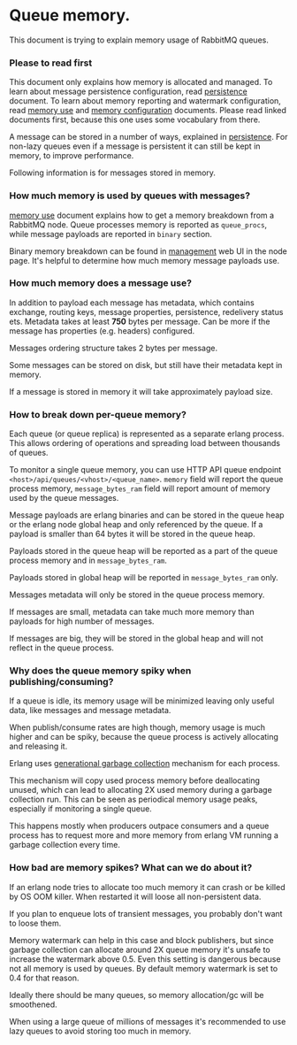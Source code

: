 # Queue memory.

This document is trying to explain memory usage of RabbitMQ queues.

### Please to read first

This document only explains how memory is allocated and managed. To learn about
message persistence configuration, read [persistence](persistence-conf.html) document.
To learn about memory reporting and watermark configuration,
read [memory use](memory-use.html) and [memory configuration](memory.html) documents.
Please read linked documents first, because this one uses some vocabulary from there.

A message can be stored in a number of ways, explained in [persistence](persistence-conf.html).
For non-lazy queues even if a message is persistent it can still be kept in memory,
to improve performance.

Following information is for messages stored in memory.

### How much memory is used by queues with messages?

[memory use](memory-use.html) document explains how to get a memory breakdown from a RabbitMQ node.
Queue processes memory is reported as `queue_procs`, while message payloads are
reported in `binary` section.

Binary memory breakdown can be found in <a href="management.html">management</a> web UI
in the node page. It's helpful to determine how much memory message payloads use.

### How much memory does a message use?

In addition to payload each message has metadata, which contains exchange,
routing keys, message properties, persistence, redelivery status ets.
Metadata takes at least **750** bytes per message. Can be more if the
message has properties (e.g. headers) configured.

Messages ordering structure takes 2 bytes per message.

Some messages can be stored on disk, but still have their metadata kept in memory.

If a message is stored in memory it will take approximately payload size.

### How to break down per-queue memory?

Each queue (or queue replica) is represented as a separate erlang process.
This allows ordering of operations and spreading load between thousands of queues.

To monitor a single queue memory, you can use HTTP API queue endpoint
`<host>/api/queues/<vhost>/<queue_name>`.
`memory` field will report the queue process memory, `message_bytes_ram`
field will report amount of memory used by the queue messages.

Message payloads are erlang binaries and can be stored in the queue heap or the erlang
node global heap and only referenced by the queue.
If a payload is smaller than 64 bytes it will be stored in the queue heap.

Payloads stored in the queue heap will be reported as a part of the queue
process memory and in `message_bytes_ram`.

Payloads stored in global heap will be reported in `message_bytes_ram` only.

Messages metadata will only be stored in the queue process memory.

If messages are small, metadata can take much more memory than payloads
for high number of messages.

If messages are big, they will be stored in the global heap and will not reflect
in the queue process.

### Why does the queue memory spiky when publishing/consuming?

If a queue is idle, its memory usage will be minimized leaving only useful data,
like messages and message metadata.

When publish/consume rates are high though, memory usage is much higher and can
be spiky, because the queue process is actively allocating and releasing it.

Erlang uses [generational garbage collection](https://www.erlang-solutions.com/blog/erlang-19-0-garbage-collector.html)
mechanism for each process.

This mechanism will copy used process memory before deallocating unused,
which can lead to allocating 2X used memory during a garbage collection run.
This can be seen as periodical memory usage peaks, especially if monitoring
a single queue.

This happens mostly when producers outpace consumers and a queue process has to
request more and more memory from erlang VM running a garbage collection every
time.

### How bad are memory spikes? What can we do about it?

If an erlang node tries to allocate too much memory it can crash or be killed by
OS OOM killer. When restarted it will loose all non-persistent data.

If you plan to enqueue lots of transient messages, you probably don't
want to loose them.

Memory watermark can help in this case and block publishers, but since garbage
collection can allocate around 2X queue memory it's unsafe to increase
the watermark above 0.5. Even this setting is dangerous because not all memory
is used by queues. By default memory watermark is set to 0.4 for that reason.

Ideally there should be many queues, so memory allocation/gc will be smoothened.

When using a large queue of millions of messages it's recommended to use lazy queues to
avoid storing too much in memory.
